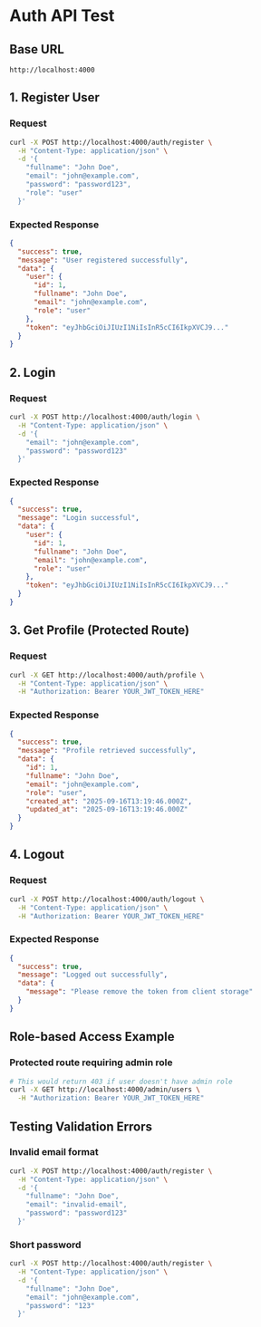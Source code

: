 # Auth API Test

## Base URL
```
http://localhost:4000
```

## 1. Register User

### Request
```bash
curl -X POST http://localhost:4000/auth/register \
  -H "Content-Type: application/json" \
  -d '{
    "fullname": "John Doe",
    "email": "john@example.com", 
    "password": "password123",
    "role": "user"
  }'
```
### Expected Response
```json
{
  "success": true,
  "message": "User registered successfully",
  "data": {
    "user": {
      "id": 1,
      "fullname": "John Doe",
      "email": "john@example.com",
      "role": "user"
    },
    "token": "eyJhbGciOiJIUzI1NiIsInR5cCI6IkpXVCJ9..."
  }
}
```

## 2. Login

### Request
```bash
curl -X POST http://localhost:4000/auth/login \
  -H "Content-Type: application/json" \
  -d '{
    "email": "john@example.com",
    "password": "password123"
  }'
```

### Expected Response
```json
{
  "success": true,
  "message": "Login successful",
  "data": {
    "user": {
      "id": 1,
      "fullname": "John Doe", 
      "email": "john@example.com",
      "role": "user"
    },
    "token": "eyJhbGciOiJIUzI1NiIsInR5cCI6IkpXVCJ9..."
  }
}
```

## 3. Get Profile (Protected Route)

### Request
```bash
curl -X GET http://localhost:4000/auth/profile \
  -H "Content-Type: application/json" \
  -H "Authorization: Bearer YOUR_JWT_TOKEN_HERE"
```

### Expected Response
```json
{
  "success": true,
  "message": "Profile retrieved successfully",
  "data": {
    "id": 1,
    "fullname": "John Doe",
    "email": "john@example.com", 
    "role": "user",
    "created_at": "2025-09-16T13:19:46.000Z",
    "updated_at": "2025-09-16T13:19:46.000Z"
  }
}
```

## 4. Logout

### Request
```bash
curl -X POST http://localhost:4000/auth/logout \
  -H "Content-Type: application/json" \
  -H "Authorization: Bearer YOUR_JWT_TOKEN_HERE"
```

### Expected Response
```json
{
  "success": true,
  "message": "Logged out successfully",
  "data": {
    "message": "Please remove the token from client storage"
  }
}
```

## Role-based Access Example

### Protected route requiring admin role
```bash
# This would return 403 if user doesn't have admin role
curl -X GET http://localhost:4000/admin/users \
  -H "Authorization: Bearer YOUR_JWT_TOKEN_HERE"
```

## Testing Validation Errors

### Invalid email format
```bash
curl -X POST http://localhost:4000/auth/register \
  -H "Content-Type: application/json" \
  -d '{
    "fullname": "John Doe",
    "email": "invalid-email",
    "password": "password123"
  }'
```

### Short password
```bash
curl -X POST http://localhost:4000/auth/register \
  -H "Content-Type: application/json" \
  -d '{
    "fullname": "John Doe", 
    "email": "john@example.com",
    "password": "123"
  }'
```
